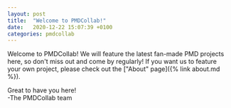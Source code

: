 ```yaml
---
layout: post
title:  "Welcome to PMDCollab!"
date:   2020-12-22 15:07:39 +0100
categories: pmdcollab
---
```


Welcome to PMDCollab! We will feature the latest fan-made PMD projects here, so don't miss out and come by regularly! If you want us to feature your own project, please check out the
["About" page]({% link about.md %}). 

Great to have you here! <br>
-The PMDCollab team
